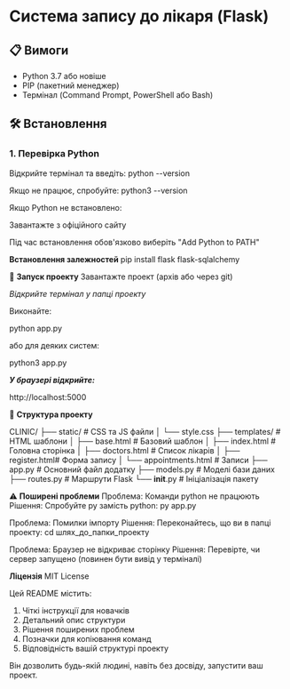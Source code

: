# Система запису до лікаря (Flask)

## 📋 Вимоги
- Python 3.7 або новіше
- PIP (пакетний менеджер)
- Термінал (Command Prompt, PowerShell або Bash)

## 🛠️ Встановлення

### 1. Перевірка Python
Відкрийте термінал та введіть:
     python --version

Якщо не працює, спробуйте:
     python3 --version

Якщо Python не встановлено:

Завантажте з офіційного сайту

Під час встановлення обов'язково виберіть "Add Python to PATH"

**Встановлення залежностей**
  pip install flask flask-sqlalchemy

🚀 **Запуск проекту**
Завантажте проект (архів або через git)

*Відкрийте термінал у папці проекту*

Виконайте:  

   python app.py

або для деяких систем:

   python3 app.py

***У браузері відкрийте:***

http://localhost:5000

📂 ****Структура проекту****

CLINIC/
├── static/          # CSS та JS файли
│   └── style.css
├── templates/       # HTML шаблони
│   ├── base.html    # Базовий шаблон
│   ├── index.html   # Головна сторінка
│   ├── doctors.html # Список лікарів
│   ├── register.html# Форма запису
│   └── appointments.html # Записи
├── app.py          # Основний файл додатку
├── models.py       # Моделі бази даних
├── routes.py       # Маршрути Flask
└── __init__.py     # Ініціалізація пакету

⚠️ **Поширені проблеми**
Проблема: Команди python не працюють
Рішення: Спробуйте py замість python:
      py app.py

Проблема: Помилки імпорту
Рішення: Переконайтесь, що ви в папці проекту:
      cd шлях_до_папки_проекту
  
Проблема: Браузер не відкриває сторінку
Рішення: Перевірте, чи сервер запущено (повинен бути вивід у терміналі)

**Ліцензія**
MIT License


Цей README містить:
1. Чіткі інструкції для новачків
2. Детальний опис структури
3. Рішення поширених проблем
4. Позначки для копіювання команд
5. Відповідність вашій структурі проекту

Він дозволить будь-якій людині, навіть без досвіду, запустити ваш проект.






